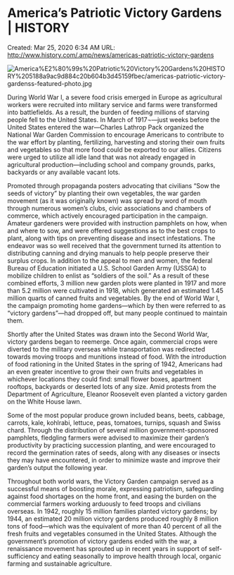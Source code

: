 # America’s Patriotic Victory Gardens | HISTORY

Created: Mar 25, 2020 6:34 AM
URL: http://www.history.com/.amp/news/americas-patriotic-victory-gardens

![America%E2%80%99s%20Patriotic%20Victory%20Gardens%20HISTORY%205188a9ac9d884c20b604b3d45159fbec/americas-patriotic-victory-gardenss-featured-photo.jpg](America%E2%80%99s%20Patriotic%20Victory%20Gardens%20HISTORY%205188a9ac9d884c20b604b3d45159fbec/americas-patriotic-victory-gardenss-featured-photo.jpg)

During World War I, a severe food crisis emerged in Europe as agricultural workers were recruited into military service and farms were transformed into battlefields. As a result, the burden of feeding millions of starving people fell to the United States. In March of 1917¬—just weeks before the United States entered the war—Charles Lathrop Pack organized the National War Garden Commission to encourage Americans to contribute to the war effort by planting, fertilizing, harvesting and storing their own fruits and vegetables so that more food could be exported to our allies. Citizens were urged to utilize all idle land that was not already engaged in agricultural production—including school and company grounds, parks, backyards or any available vacant lots.

Promoted through propaganda posters advocating that civilians “Sow the seeds of victory” by planting their own vegetables, the war garden movement (as it was originally known) was spread by word of mouth through numerous women’s clubs, civic associations and chambers of commerce, which actively encouraged participation in the campaign. Amateur gardeners were provided with instruction pamphlets on how, when and where to sow, and were offered suggestions as to the best crops to plant, along with tips on preventing disease and insect infestations. The endeavor was so well received that the government turned its attention to distributing canning and drying manuals to help people preserve their surplus crops. In addition to the appeal to men and women, the federal Bureau of Education initiated a U.S. School Garden Army (USSGA) to mobilize children to enlist as “soldiers of the soil.” As a result of these combined efforts, 3 million new garden plots were planted in 1917 and more than 5.2 million were cultivated in 1918, which generated an estimated 1.45 million quarts of canned fruits and vegetables. By the end of World War I, the campaign promoting home gardens—which by then were referred to as “victory gardens”—had dropped off, but many people continued to maintain them.

Shortly after the United States was drawn into the Second World War, victory gardens began to reemerge. Once again, commercial crops were diverted to the military overseas while transportation was redirected towards moving troops and munitions instead of food. With the introduction of food rationing in the United States in the spring of 1942, Americans had an even greater incentive to grow their own fruits and vegetables in whichever locations they could find: small flower boxes, apartment rooftops, backyards or deserted lots of any size. Amid protests from the Department of Agriculture, Eleanor Roosevelt even planted a victory garden on the White House lawn.

Some of the most popular produce grown included beans, beets, cabbage, carrots, kale, kohlrabi, lettuce, peas, tomatoes, turnips, squash and Swiss chard. Through the distribution of several million government-sponsored pamphlets, fledgling farmers were advised to maximize their garden’s productivity by practicing succession planting, and were encouraged to record the germination rates of seeds, along with any diseases or insects they may have encountered, in order to minimize waste and improve their garden’s output the following year.

Throughout both world wars, the Victory Garden campaign served as a successful means of boosting morale, expressing patriotism, safeguarding against food shortages on the home front, and easing the burden on the commercial farmers working arduously to feed troops and civilians overseas. In 1942, roughly 15 million families planted victory gardens; by 1944, an estimated 20 million victory gardens produced roughly 8 million tons of food—which was the equivalent of more than 40 percent of all the fresh fruits and vegetables consumed in the United States. Although the government’s promotion of victory gardens ended with the war, a renaissance movement has sprouted up in recent years in support of self-sufficiency and eating seasonally to improve health through local, organic farming and sustainable agriculture.
